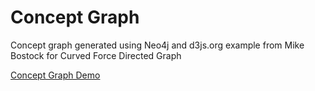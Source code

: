 Concept Graph
============

Concept graph generated using Neo4j and d3js.org example from Mike Bostock for Curved Force Directed Graph

<a href="http://conceptgraph.azurewebsites.net/">Concept Graph Demo</a>

